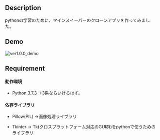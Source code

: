 ## Description

pythonの学習のために、マインスイーパーのクローンアプリを作ってみました。



## Demo

![ver1.0.0_demo](<https://raw.githubusercontent.com/wiki/98hira/Minesweeper/anim/ver1.0.0_demo.gif>)



## Requirement

#### 動作環境

- Python.3.7.3
  →3系ならいけるはず。

#### 依存ライブラリ

- Pillow(PIL)
  →画像処理ライブラリ

- Tkinter
  → Tk(クロスプラットフォーム対応のGUI群)をpythonで使うためのライブラリ
